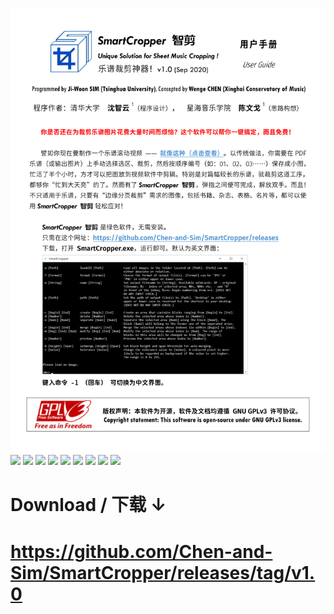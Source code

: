 ![](user-guide-images/cn-01.png)
![](https://github.com/Chen-and-Sim/SmartCropper/tree/main/user-guide-images/cn-02.png)
![](https://github.com/Chen-and-Sim/SmartCropper/tree/main/user-guide-images/cn-03.png)
![](https://github.com/Chen-and-Sim/SmartCropper/tree/main/user-guide-images/cn-04.png)
![](https://github.com/Chen-and-Sim/SmartCropper/tree/main/user-guide-images/cn-05.png)
![](https://github.com/Chen-and-Sim/SmartCropper/tree/main/user-guide-images/cn-06.png)
![](https://github.com/Chen-and-Sim/SmartCropper/tree/main/user-guide-images/cn-07.png)
![](https://github.com/Chen-and-Sim/SmartCropper/tree/main/user-guide-images/cn-08.png)
![](https://github.com/Chen-and-Sim/SmartCropper/tree/main/user-guide-images/cn-09.png)
![](https://github.com/Chen-and-Sim/SmartCropper/tree/main/user-guide-images/cn-10.png)

# Download / 下载 ↓
# https://github.com/Chen-and-Sim/SmartCropper/releases/tag/v1.0
